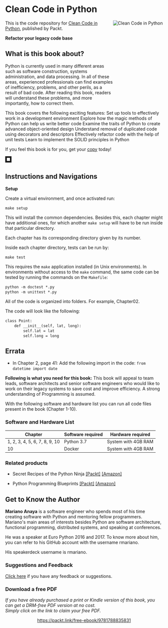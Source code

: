 # Clean Code in Python

<a href="https://www.packtpub.com/application-development/clean-code-python?utm_source=github&utm_medium=repository&utm_campaign=9781788835831 "><img src="https://d255esdrn735hr.cloudfront.net/sites/default/files/imagecache/ppv4_main_book_cover/B09608_MockupCoverNew.png" alt="Clean Code in Python" height="256px" align="right"></a>

This is the code repository for [Clean Code in Python](https://www.packtpub.com/application-development/clean-code-python?utm_source=github&utm_medium=repository&utm_campaign=9781788835831 ), published by Packt.

**Refactor your legacy code base**

## What is this book about?
Python is currently used in many different areas such as software construction, systems administration, and data processing. In all of these areas, experienced professionals can find examples of inefficiency, problems, and other perils, as a result of bad code. After reading this book, readers will understand these problems, and more importantly, how to correct them.

This book covers the following exciting features:
Set up tools to effectively work in a development environment 
Explore how the magic methods of Python can help us write better code 
Examine the traits of Python to create advanced object-oriented design 
Understand removal of duplicated code using decorators and descriptors 
Effectively refactor code with the help of unit tests 
Learn to implement the SOLID principles in Python 

If you feel this book is for you, get your [copy](https://www.amazon.com/dp/1788835832) today!

<a href="https://www.packtpub.com/?utm_source=github&utm_medium=banner&utm_campaign=GitHubBanner"><img src="https://raw.githubusercontent.com/PacktPublishing/GitHub/master/GitHub.png" 
alt="https://www.packtpub.com/" border="5" /></a>

## Instructions and Navigations

**Setup**

Create a virtual environment, and once activated run:

    make setup

This will install the common dependencies. Besides this, each chapter might
have additional ones, for which another ``make setup`` will have to be run
inside that particular directory.

Each chapter has its corresponding directory given by its number.

Inside each chapter directory, tests can be run by:

    make test

This requires the ``make`` application installed (in Unix environments).
In environments without access to the ``make`` command, the same code can be
tested by running the commands on the ``Makefile``:

    python -m doctest *.py
    python -m unittest *.py

All of the code is organized into folders. For example, Chapter02.

The code will look like the following:
```
class Point:
    def __init__(self, lat, long):
        self.lat = lat
        self.long = long
```

## Errata
* In Chapter 2, page 41: Add the following import in the code: ```from datetime import date```

**Following is what you need for this book:**
This book will appeal to team leads, software architects and senior software engineers who would like to work on their legacy systems to save cost and improve efficiency. A strong understanding of Programming is assumed.

With the following software and hardware list you can run all code files present in the book (Chapter 1-10).
### Software and Hardware List
| Chapter | Software required | Hardware required |
| -------- | ------------------------------------ | ----------------------------------- |
|1, 2, 3, 4, 5, 6, 7, 8, 9, 10  |Python 3.7  |System with 4GB RAM  |
|10  |Docker  |System with 4GB RAM  |

### Related products
* Secret Recipes of the Python Ninja [[Packt]](https://www.packtpub.com/application-development/secret-recipes-python-ninja?utm_source=github&utm_medium=repository&utm_campaign=9781788294874 ) [[Amazon]](https://www.amazon.com/dp/1788294874)

* Python Programming Blueprints [[Packt]](https://www.packtpub.com/application-development/python-programming-blueprints?utm_source=github&utm_medium=repository&utm_campaign=9781786468161 ) [[Amazon]](https://www.amazon.com/dp/1786468166)

## Get to Know the Author
**Mariano Anaya**
is a software engineer who spends most of his time creating software with Python and mentoring fellow programmers. Mariano's main areas of interests besides Python are software architecture, functional programming, distributed systems, and speaking at conferences.

He was a speaker at Euro Python 2016 and 2017. To know more about him, you can refer to his GitHub account with the username rmariano.

His speakerdeck username is rmariano.


### Suggestions and Feedback
[Click here](https://docs.google.com/forms/d/e/1FAIpQLSdy7dATC6QmEL81FIUuymZ0Wy9vH1jHkvpY57OiMeKGqib_Ow/viewform) if you have any feedback or suggestions.


### Download a free PDF

 <i>If you have already purchased a print or Kindle version of this book, you can get a DRM-free PDF version at no cost.<br>Simply click on the link to claim your free PDF.</i>
<p align="center"> <a href="https://packt.link/free-ebook/9781788835831">https://packt.link/free-ebook/9781788835831 </a> </p>